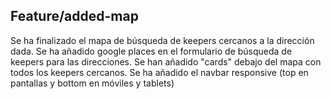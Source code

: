 ## Feature/added-map

Se ha finalizado el mapa de búsqueda de keepers cercanos a la dirección dada.
Se ha añadido google places en el formulario de búsqueda de keepers para las direcciones.
Se han añadido "cards" debajo del mapa con todos los keepers cercanos.
Se ha añadido el navbar responsive (top en pantallas y bottom en móviles y tablets)



